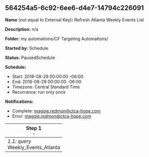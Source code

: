 ## 564254a5-6c92-6ee6-d4e7-14794c226091

**Name** (not equal to External Key)**:** Refresh Atlanta Weekly Events List

**Description:** n/a

**Folder:** my automations/CF Targeting Automations/

**Started by:** Schedule

**Status:** PausedSchedule

**Schedule:**

* Start: 2018-08-29 00:00:00 -06:00
* End: 2018-08-29 00:00:00 -06:00
* Timezone: Central Standard Time
* Recurrance: run only once

**Notifications:**

* Complete: maggie.redmon@ctca-hope.com
* Error: maggie.redmon@ctca-hope.com

| Step 1<br>_<small>-</small>_ |
| --- |
| _1.1: query_<br>Weekly_Events_Atlanta |

